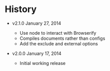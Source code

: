 # History

- v2.1.0 January 27, 2014
	- Use node to interact with Browserify
	- Compiles documents rather than configs
	- Add the exclude and external options

- v2.0.0 January 17, 2014
	- Initial working release

